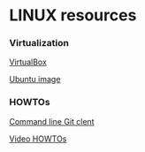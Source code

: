 # LINUX resources

### Virtualization

[VirtualBox](https://www.virtualbox.org/wiki/Downloads)

[Ubuntu image](https://my.pcloud.com/publink/show?code=XZGpEXZEz1NO1bJTbugtShGd7GLCf6i0FEy)

### HOWTOs

[Command line Git clent](https://help.github.com/articles/set-up-git)

[Video HOWTOs](https://my.pcloud.com/publink/show?code=kZcpEXZIUPxCtMiqkzwacpdrPdyBpVSpSIV#folder=11663531)

